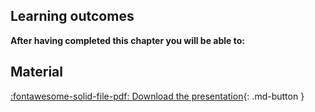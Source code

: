
## Learning outcomes

**After having completed this chapter you will be able to:**



## Material

[:fontawesome-solid-file-pdf: Download the presentation](../assets/pdf/sequencing_technologies.pdf){: .md-button }
